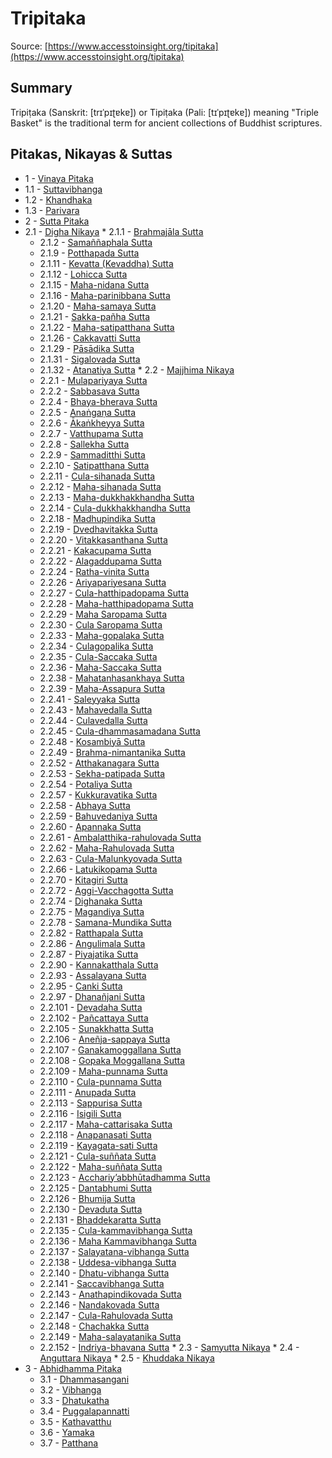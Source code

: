 # Tripitaka
Source: [https://www.accesstoinsight.org/tipitaka](https://www.accesstoinsight.org/tipitaka)
## Summary
Tripiṭaka (Sanskrit: [trɪˈpɪʈɐkɐ]) or Tipiṭaka (Pali: [tɪˈpɪʈɐkɐ]) meaning "Triple Basket" is the traditional term for ancient collections of Buddhist scriptures.
## Pitakas, Nikayas & Suttas
*  1 - [Vinaya Pitaka](./1-vinaya-pitaka)
  *  1.1 - [Suttavibhanga](./1-vinaya-pitaka/1.1-suttavibhanga)
  *  1.2 - [Khandhaka](./1-vinaya-pitaka/1.2-khandhaka)
  *  1.3 - [Parivara](./1-vinaya-pitaka/1.3-parivara)
*  2 - [Sutta Pitaka](./2-sutta-pitaka)
  *  2.1 - [Digha Nikaya](./2-sutta-pitaka/2.1-digha-nikaya)
    *  2.1.1 - [Brahmajāla Sutta](./2-sutta-pitaka/2.1-digha-nikaya/2.1.1-brahmaj-la-sutta.md)
        *  2.1.2 - [Samaññaphala Sutta](./2-sutta-pitaka/2.1-digha-nikaya/2.1.2-sama-aphala-sutta.md)
        *  2.1.9 - [Potthapada Sutta](./2-sutta-pitaka/2.1-digha-nikaya/2.1.9-potthapada-sutta.md)
        *  2.1.11 - [Kevatta (Kevaddha) Sutta](./2-sutta-pitaka/2.1-digha-nikaya/2.1.11-kevatta-kevaddha-sutta.md)
        *  2.1.12 - [Lohicca Sutta](./2-sutta-pitaka/2.1-digha-nikaya/2.1.12-lohicca-sutta.md)
        *  2.1.15 - [Maha-nidana Sutta](./2-sutta-pitaka/2.1-digha-nikaya/2.1.15-maha-nidana-sutta.md)
        *  2.1.16 - [Maha-parinibbana Sutta](./2-sutta-pitaka/2.1-digha-nikaya/2.1.16-maha-parinibbana-sutta.md)
        *  2.1.20 - [Maha-samaya Sutta](./2-sutta-pitaka/2.1-digha-nikaya/2.1.20-maha-samaya-sutta.md)
        *  2.1.21 - [Sakka-pañha Sutta](./2-sutta-pitaka/2.1-digha-nikaya/2.1.21-sakka-pa-ha-sutta.md)
        *  2.1.22 - [ Maha-satipatthana Sutta](./2-sutta-pitaka/2.1-digha-nikaya/2.1.22--maha-satipatthana-sutta.md)
        *  2.1.26 - [ Cakkavatti Sutta](./2-sutta-pitaka/2.1-digha-nikaya/2.1.26--cakkavatti-sutta.md)
        *  2.1.29 - [ Pāsādika Sutta](./2-sutta-pitaka/2.1-digha-nikaya/2.1.29--p-s-dika-sutta.md)
        *  2.1.31 - [Sigalovada Sutta](./2-sutta-pitaka/2.1-digha-nikaya/2.1.31-sigalovada-sutta.md)
        *  2.1.32 - [Atanatiya Sutta](./2-sutta-pitaka/2.1-digha-nikaya/2.1.32-atanatiya-sutta.md)
    *  2.2 - [Majjhima Nikaya](./2-sutta-pitaka/2.2-majjhima-nikaya)
        *  2.2.1 - [Mulapariyaya Sutta](./2-sutta-pitaka/2.2-majjhima-nikaya/2.2.1-mulapariyaya-sutta.md)
        *  2.2.2 - [Sabbasava Sutta](./2-sutta-pitaka/2.2-majjhima-nikaya/2.2.2-sabbasava-sutta.md)
        *  2.2.4 - [Bhaya-bherava Sutta](./2-sutta-pitaka/2.2-majjhima-nikaya/2.2.4-bhaya-bherava-sutta.md)
        *  2.2.5 - [Anaṅgaṇa Sutta](./2-sutta-pitaka/2.2-majjhima-nikaya/2.2.5-ana-ga-a-sutta.md)
        *  2.2.6 - [Ākaṅkheyya Sutta](./2-sutta-pitaka/2.2-majjhima-nikaya/2.2.6--ka-kheyya-sutta.md)
        *  2.2.7 - [Vatthupama Sutta](./2-sutta-pitaka/2.2-majjhima-nikaya/2.2.7-vatthupama-sutta.md)
        *  2.2.8 - [Sallekha Sutta](./2-sutta-pitaka/2.2-majjhima-nikaya/2.2.8-sallekha-sutta.md)
        *  2.2.9 - [Sammaditthi Sutta](./2-sutta-pitaka/2.2-majjhima-nikaya/2.2.9-sammaditthi-sutta.md)
        *  2.2.10 - [Satipatthana Sutta](./2-sutta-pitaka/2.2-majjhima-nikaya/2.2.10-satipatthana-sutta.md)
        *  2.2.11 - [Cula-sihanada Sutta](./2-sutta-pitaka/2.2-majjhima-nikaya/2.2.11-cula-sihanada-sutta.md)
        *  2.2.12 - [Maha-sihanada Sutta](./2-sutta-pitaka/2.2-majjhima-nikaya/2.2.12-maha-sihanada-sutta.md)
        *  2.2.13 - [Maha-dukkhakkhandha Sutta](./2-sutta-pitaka/2.2-majjhima-nikaya/2.2.13-maha-dukkhakkhandha-sutta.md)
        *  2.2.14 - [Cula-dukkhakkhandha Sutta](./2-sutta-pitaka/2.2-majjhima-nikaya/2.2.14-cula-dukkhakkhandha-sutta.md)
        *  2.2.18 - [Madhupindika Sutta](./2-sutta-pitaka/2.2-majjhima-nikaya/2.2.18-madhupindika-sutta.md)
        *  2.2.19 - [Dvedhavitakka Sutta](./2-sutta-pitaka/2.2-majjhima-nikaya/2.2.19-dvedhavitakka-sutta.md)
        *  2.2.20 - [Vitakkasanthana Sutta](./2-sutta-pitaka/2.2-majjhima-nikaya/2.2.20-vitakkasanthana-sutta.md)
        *  2.2.21 - [Kakacupama Sutta](./2-sutta-pitaka/2.2-majjhima-nikaya/2.2.21-kakacupama-sutta.md)
        *  2.2.22 - [Alagaddupama Sutta](./2-sutta-pitaka/2.2-majjhima-nikaya/2.2.22-alagaddupama-sutta.md)
        *  2.2.24 - [Ratha-vinita Sutta](./2-sutta-pitaka/2.2-majjhima-nikaya/2.2.24-ratha-vinita-sutta.md)
        *  2.2.26 - [Ariyapariyesana Sutta](./2-sutta-pitaka/2.2-majjhima-nikaya/2.2.26-ariyapariyesana-sutta.md)
        *  2.2.27 - [Cula-hatthipadopama Sutta](./2-sutta-pitaka/2.2-majjhima-nikaya/2.2.27-cula-hatthipadopama-sutta.md)
        *  2.2.28 - [Maha-hatthipadopama Sutta](./2-sutta-pitaka/2.2-majjhima-nikaya/2.2.28-maha-hatthipadopama-sutta.md)
        *  2.2.29 - [Maha Saropama Sutta](./2-sutta-pitaka/2.2-majjhima-nikaya/2.2.29-maha-saropama-sutta.md)
        *  2.2.30 - [Cula Saropama Sutta](./2-sutta-pitaka/2.2-majjhima-nikaya/2.2.30-cula-saropama-sutta.md)
        *  2.2.33 - [Maha-gopalaka Sutta](./2-sutta-pitaka/2.2-majjhima-nikaya/2.2.33-maha-gopalaka-sutta.md)
        *  2.2.34 - [Culagopalika Sutta](./2-sutta-pitaka/2.2-majjhima-nikaya/2.2.34-culagopalika-sutta.md)
        *  2.2.35 - [Cula-Saccaka Sutta](./2-sutta-pitaka/2.2-majjhima-nikaya/2.2.35-cula-saccaka-sutta.md)
        *  2.2.36 - [Maha-Saccaka Sutta](./2-sutta-pitaka/2.2-majjhima-nikaya/2.2.36-maha-saccaka-sutta.md)
        *  2.2.38 - [Mahatanhasankhaya Sutta](./2-sutta-pitaka/2.2-majjhima-nikaya/2.2.38-mahatanhasankhaya-sutta.md)
        *  2.2.39 - [Maha-Assapura Sutta](./2-sutta-pitaka/2.2-majjhima-nikaya/2.2.39-maha-assapura-sutta.md)
        *  2.2.41 - [Saleyyaka Sutta](./2-sutta-pitaka/2.2-majjhima-nikaya/2.2.41-saleyyaka-sutta.md)
        *  2.2.43 - [Mahavedalla Sutta](./2-sutta-pitaka/2.2-majjhima-nikaya/2.2.43-mahavedalla-sutta.md)
        *  2.2.44 - [Culavedalla Sutta](./2-sutta-pitaka/2.2-majjhima-nikaya/2.2.44-culavedalla-sutta.md)
        *  2.2.45 - [Cula-dhammasamadana Sutta](./2-sutta-pitaka/2.2-majjhima-nikaya/2.2.45-cula-dhammasamadana-sutta.md)
        *  2.2.48 - [Kosambiyā Sutta](./2-sutta-pitaka/2.2-majjhima-nikaya/2.2.48-kosambiy-sutta.md)
        *  2.2.49 - [Brahma-nimantanika Sutta](./2-sutta-pitaka/2.2-majjhima-nikaya/2.2.49-brahma-nimantanika-sutta.md)
        *  2.2.52 - [Atthakanagara Sutta](./2-sutta-pitaka/2.2-majjhima-nikaya/2.2.52-atthakanagara-sutta.md)
        *  2.2.53 - [Sekha-patipada Sutta](./2-sutta-pitaka/2.2-majjhima-nikaya/2.2.53-sekha-patipada-sutta.md)
        *  2.2.54 - [Potaliya Sutta](./2-sutta-pitaka/2.2-majjhima-nikaya/2.2.54-potaliya-sutta.md)
        *  2.2.57 - [Kukkuravatika Sutta](./2-sutta-pitaka/2.2-majjhima-nikaya/2.2.57-kukkuravatika-sutta.md)
        *  2.2.58 - [Abhaya Sutta](./2-sutta-pitaka/2.2-majjhima-nikaya/2.2.58-abhaya-sutta.md)
        *  2.2.59 - [Bahuvedaniya Sutta](./2-sutta-pitaka/2.2-majjhima-nikaya/2.2.59-bahuvedaniya-sutta.md)
        *  2.2.60 - [Apannaka  Sutta](./2-sutta-pitaka/2.2-majjhima-nikaya/2.2.60-apannaka-sutta.md)
        *  2.2.61 - [Ambalatthika-rahulovada Sutta](./2-sutta-pitaka/2.2-majjhima-nikaya/2.2.61-ambalatthika-rahulovada-sutta.md)
        *  2.2.62 - [Maha-Rahulovada Sutta](./2-sutta-pitaka/2.2-majjhima-nikaya/2.2.62-maha-rahulovada-sutta.md)
        *  2.2.63 - [Cula-Malunkyovada Sutta](./2-sutta-pitaka/2.2-majjhima-nikaya/2.2.63-cula-malunkyovada-sutta.md)
        *  2.2.66 - [Latukikopama Sutta](./2-sutta-pitaka/2.2-majjhima-nikaya/2.2.66-latukikopama-sutta.md)
        *  2.2.70 - [Kitagiri Sutta](./2-sutta-pitaka/2.2-majjhima-nikaya/2.2.70-kitagiri-sutta.md)
        *  2.2.72 - [Aggi-Vacchagotta Sutta](./2-sutta-pitaka/2.2-majjhima-nikaya/2.2.72-aggi-vacchagotta-sutta.md)
        *  2.2.74 - [Dighanaka Sutta](./2-sutta-pitaka/2.2-majjhima-nikaya/2.2.74-dighanaka-sutta.md)
        *  2.2.75 - [Magandiya Sutta](./2-sutta-pitaka/2.2-majjhima-nikaya/2.2.75-magandiya-sutta.md)
        *  2.2.78 - [Samana-Mundika Sutta](./2-sutta-pitaka/2.2-majjhima-nikaya/2.2.78-samana-mundika-sutta.md)
        *  2.2.82 - [Ratthapala Sutta](./2-sutta-pitaka/2.2-majjhima-nikaya/2.2.82-ratthapala-sutta.md)
        *  2.2.86 - [Angulimala Sutta](./2-sutta-pitaka/2.2-majjhima-nikaya/2.2.86-angulimala-sutta.md)
        *  2.2.87 - [Piyajatika Sutta](./2-sutta-pitaka/2.2-majjhima-nikaya/2.2.87-piyajatika-sutta.md)
        *  2.2.90 - [Kannakatthala Sutta](./2-sutta-pitaka/2.2-majjhima-nikaya/2.2.90-kannakatthala-sutta.md)
        *  2.2.93 - [Assalayana Sutta](./2-sutta-pitaka/2.2-majjhima-nikaya/2.2.93-assalayana-sutta.md)
        *  2.2.95 - [Canki Sutta](./2-sutta-pitaka/2.2-majjhima-nikaya/2.2.95-canki-sutta.md)
        *  2.2.97 - [Dhanañjani Sutta](./2-sutta-pitaka/2.2-majjhima-nikaya/2.2.97-dhana-jani-sutta.md)
        *  2.2.101 - [Devadaha Sutta](./2-sutta-pitaka/2.2-majjhima-nikaya/2.2.101-devadaha-sutta.md)
        *  2.2.102 - [Pañcattaya Sutta](./2-sutta-pitaka/2.2-majjhima-nikaya/2.2.102-pa-cattaya-sutta.md)
        *  2.2.105 - [Sunakkhatta Sutta](./2-sutta-pitaka/2.2-majjhima-nikaya/2.2.105-sunakkhatta-sutta.md)
        *  2.2.106 - [Aneñja-sappaya Sutta](./2-sutta-pitaka/2.2-majjhima-nikaya/2.2.106-ane-ja-sappaya-sutta.md)
        *  2.2.107 - [Ganakamoggallana Sutta](./2-sutta-pitaka/2.2-majjhima-nikaya/2.2.107-ganakamoggallana-sutta.md)
        *  2.2.108 - [Gopaka Moggallana Sutta](./2-sutta-pitaka/2.2-majjhima-nikaya/2.2.108-gopaka-moggallana-sutta.md)
        *  2.2.109 - [Maha-punnama Sutta](./2-sutta-pitaka/2.2-majjhima-nikaya/2.2.109-maha-punnama-sutta.md)
        *  2.2.110 - [Cula-punnama Sutta](./2-sutta-pitaka/2.2-majjhima-nikaya/2.2.110-cula-punnama-sutta.md)
        *  2.2.111 - [Anupada Sutta](./2-sutta-pitaka/2.2-majjhima-nikaya/2.2.111-anupada-sutta.md)
        *  2.2.113 - [Sappurisa Sutta](./2-sutta-pitaka/2.2-majjhima-nikaya/2.2.113-sappurisa-sutta.md)
        *  2.2.116 - [Isigili Sutta](./2-sutta-pitaka/2.2-majjhima-nikaya/2.2.116-isigili-sutta.md)
        *  2.2.117 - [Maha-cattarisaka Sutta](./2-sutta-pitaka/2.2-majjhima-nikaya/2.2.117-maha-cattarisaka-sutta.md)
        *  2.2.118 - [Anapanasati Sutta](./2-sutta-pitaka/2.2-majjhima-nikaya/2.2.118-anapanasati-sutta.md)
        *  2.2.119 - [Kayagata-sati Sutta](./2-sutta-pitaka/2.2-majjhima-nikaya/2.2.119-kayagata-sati-sutta.md)
        *  2.2.121 - [Cula-suññata Sutta](./2-sutta-pitaka/2.2-majjhima-nikaya/2.2.121-cula-su-ata-sutta.md)
        *  2.2.122 - [Maha-suññata Sutta](./2-sutta-pitaka/2.2-majjhima-nikaya/2.2.122-maha-su-ata-sutta.md)
        *  2.2.123 - [Acchariy’abbhūtadhamma Sutta](./2-sutta-pitaka/2.2-majjhima-nikaya/2.2.123-acchariy-abbh-tadhamma-sutta.md)
        *  2.2.125 - [Dantabhumi Sutta](./2-sutta-pitaka/2.2-majjhima-nikaya/2.2.125-dantabhumi-sutta.md)
        *  2.2.126 - [Bhumija Sutta](./2-sutta-pitaka/2.2-majjhima-nikaya/2.2.126-bhumija-sutta.md)
        *  2.2.130 - [Devaduta Sutta](./2-sutta-pitaka/2.2-majjhima-nikaya/2.2.130-devaduta-sutta.md)
        *  2.2.131 - [Bhaddekaratta Sutta](./2-sutta-pitaka/2.2-majjhima-nikaya/2.2.131-bhaddekaratta-sutta.md)
        *  2.2.135 - [Cula-kammavibhanga Sutta](./2-sutta-pitaka/2.2-majjhima-nikaya/2.2.135-cula-kammavibhanga-sutta.md)
        *  2.2.136 - [Maha Kammavibhanga Sutta](./2-sutta-pitaka/2.2-majjhima-nikaya/2.2.136-maha-kammavibhanga-sutta.md)
        *  2.2.137 - [Salayatana-vibhanga Sutta](./2-sutta-pitaka/2.2-majjhima-nikaya/2.2.137-salayatana-vibhanga-sutta.md)
        *  2.2.138 - [Uddesa-vibhanga Sutta](./2-sutta-pitaka/2.2-majjhima-nikaya/2.2.138-uddesa-vibhanga-sutta.md)
        *  2.2.140 - [Dhatu-vibhanga Sutta](./2-sutta-pitaka/2.2-majjhima-nikaya/2.2.140-dhatu-vibhanga-sutta.md)
        *  2.2.141 - [Saccavibhanga Sutta](./2-sutta-pitaka/2.2-majjhima-nikaya/2.2.141-saccavibhanga-sutta.md)
        *  2.2.143 - [Anathapindikovada Sutta](./2-sutta-pitaka/2.2-majjhima-nikaya/2.2.143-anathapindikovada-sutta.md)
        *  2.2.146 - [Nandakovada Sutta](./2-sutta-pitaka/2.2-majjhima-nikaya/2.2.146-nandakovada-sutta.md)
        *  2.2.147 - [Cula-Rahulovada Sutta](./2-sutta-pitaka/2.2-majjhima-nikaya/2.2.147-cula-rahulovada-sutta.md)
        *  2.2.148 - [Chachakka Sutta](./2-sutta-pitaka/2.2-majjhima-nikaya/2.2.148-chachakka-sutta.md)
        *  2.2.149 - [Maha-salayatanika Sutta](./2-sutta-pitaka/2.2-majjhima-nikaya/2.2.149-maha-salayatanika-sutta.md)
        *  2.2.152 - [Indriya-bhavana Sutta](./2-sutta-pitaka/2.2-majjhima-nikaya/2.2.152-indriya-bhavana-sutta.md)
    *  2.3 - [Samyutta Nikaya](./2-sutta-pitaka/2.3-samyutta-nikaya)
    *  2.4 - [Anguttara Nikaya](./2-sutta-pitaka/2.4-anguttara-nikaya)
    *  2.5 - [Khuddaka Nikaya](./2-sutta-pitaka/2.5-khuddaka-nikaya)
*  3 - [Abhidhamma Pitaka](./3-abhidhamma-pitaka)
    *  3.1 - [Dhammasangani](./3-abhidhamma-pitaka/3.1-dhammasangani)
    *  3.2 - [Vibhanga](./3-abhidhamma-pitaka/3.2-vibhanga)
    *  3.3 - [Dhatukatha](./3-abhidhamma-pitaka/3.3-dhatukatha)
    *  3.4 - [Puggalapannatti](./3-abhidhamma-pitaka/3.4-puggalapannatti)
    *  3.5 - [Kathavatthu](./3-abhidhamma-pitaka/3.5-kathavatthu)
    *  3.6 - [Yamaka](./3-abhidhamma-pitaka/3.6-yamaka)
    *  3.7 - [Patthana](./3-abhidhamma-pitaka/3.7-patthana)
